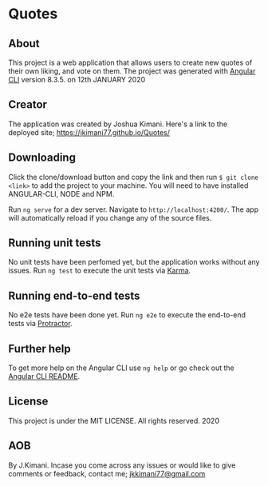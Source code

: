 # Quotes

## About
This project is a web application that allows users to create new quotes of their own liking, and vote on them.
The project was generated with [Angular CLI](https://github.com/angular/angular-cli) version 8.3.5. on 12th JANUARY 2020

## Creator
The application was created by Joshua Kimani.
Here's a link to the deployed site; https://jkimani77.github.io/Quotes/


## Downloading
Click the clone/download button and copy the link and then run `$ git clone <link>` to add the project to your machine. You will need to have installed ANGULAR-CLI, NODE and NPM.

Run `ng serve` for a dev server. Navigate to `http://localhost:4200/`. The app will automatically reload if you change any of the source files.


## Running unit tests
No unit tests have been perfomed yet, but the application works without any issues.
Run `ng test` to execute the unit tests via [Karma](https://karma-runner.github.io).

## Running end-to-end tests
No e2e tests have been done yet.
Run `ng e2e` to execute the end-to-end tests via [Protractor](http://www.protractortest.org/).

## Further help

To get more help on the Angular CLI use `ng help` or go check out the [Angular CLI README](https://github.com/angular/angular-cli/blob/master/README.md).

## License

This project is under the MIT LICENSE.
All rights reserved. 2020

## AOB
By J.Kimani.
Incase you come across any issues or would like to give comments or feedback, contact me; jkkimani77@gmail.com

